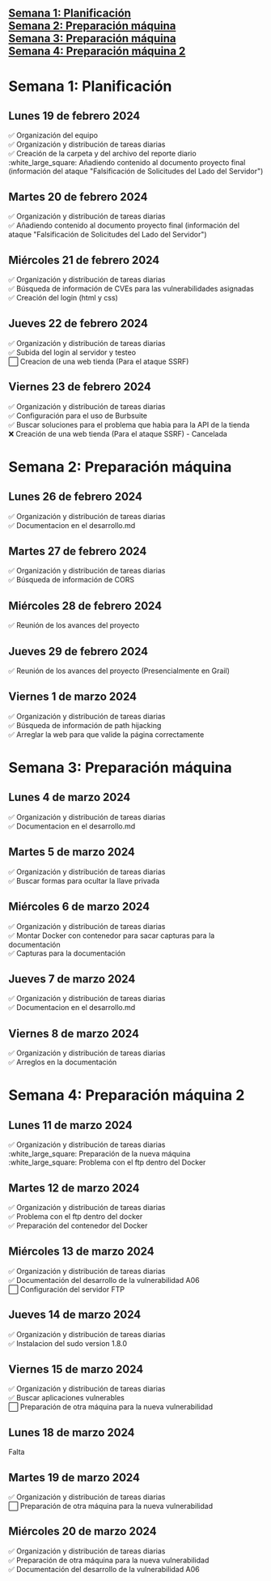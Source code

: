 <span style="color:black;">[ Semana 1: Planificación](#Semana1)</span><br>
<span style="color:black;">[ Semana 2: Preparación máquina](#Semana2)</span><br>
<span style="color:black;">[ Semana 3: Preparación máquina](#Semana3)</span><br>
<span style="color:black;">[ Semana 4: Preparación máquina 2](#Semana4)</span><br>
---

<h1 name="Semana1">Semana 1: Planificación</h1>
<h2>Lunes 19 de febrero 2024</h2>
✅ Organización del equipo <br>
✅ Organización y distribución de tareas diarias <br>
✅ Creación de la carpeta y del archivo del reporte diario <br>
:white_large_square: Añadiendo contenido al documento proyecto final (información del ataque "Falsificación de Solicitudes del Lado del Servidor") <br>

## Martes 20 de febrero 2024 <br>
✅ Organización y distribución de tareas diarias <br>
✅ Añadiendo contenido al documento proyecto final (información del ataque "Falsificación de Solicitudes del Lado del Servidor") <br>

## Miércoles 21 de febrero 2024 
✅ Organización y distribución de tareas diarias <br>
✅ Búsqueda de información de CVEs para las vulnerabilidades asignadas <br>
✅ Creación del login (html y css) <br>

## Jueves 22 de febrero 2024
✅ Organización y distribución de tareas diarias <br>
✅ Subida del login al servidor y testeo <br>
:white_large_square: Creacion de una web tienda (Para el ataque SSRF)<br>

## Viernes 23 de febrero 2024
✅ Organización y distribución de tareas diarias <br>
✅ Configuración para el uso de Burbsuite <br>
✅ Buscar soluciones para el problema que habia para la API de la tienda <br>
❌ Creación de una web tienda (Para el ataque SSRF) - Cancelada <br>

<h1 name="Semana2">Semana 2: Preparación máquina</h1>
<h2>Lunes 26 de febrero 2024</h2>
✅ Organización y distribución de tareas diarias <br>
✅ Documentacion en el desarrollo.md <br>

## Martes 27 de febrero 2024
✅ Organización y distribución de tareas diarias <br>
✅ Búsqueda de información de CORS <br>

## Miércoles 28 de febrero 2024
✅ Reunión de los avances del proyecto <br>

## Jueves 29 de febrero 2024
✅ Reunión de los avances del proyecto (Presencialmente en Grail) <br>

## Viernes 1 de marzo 2024
✅ Organización y distribución de tareas diarias <br>
✅ Búsqueda de información de path hijacking <br>
✅ Arreglar la web para que valide la página correctamente <br>

<h1 name="Semana3">Semana 3: Preparación máquina</h1>
<h2>Lunes 4 de marzo 2024</h2>
✅ Organización y distribución de tareas diarias <br>
✅ Documentacion en el desarrollo.md <br>

## Martes 5 de marzo 2024
✅ Organización y distribución de tareas diarias <br>
✅ Buscar formas para ocultar la llave privada <br>

## Miércoles 6 de marzo 2024
✅ Organización y distribución de tareas diarias <br>
✅ Montar Docker con contenedor para sacar capturas para la documentación <br>
✅ Capturas para la documentación <br>

## Jueves 7 de marzo 2024
✅ Organización y distribución de tareas diarias <br>
✅ Documentacion en el desarrollo.md <br>

## Viernes 8 de marzo 2024
✅ Organización y distribución de tareas diarias <br>
✅ Arreglos en la documentación <br>

<h1 name="Semana4">Semana 4: Preparación máquina 2</h1>
<h2>Lunes 11 de marzo 2024</h2>
✅ Organización y distribución de tareas diarias <br>
:white_large_square: Preparación de la nueva máquina <br>
:white_large_square: Problema con el ftp dentro del Docker <br>

## Martes 12 de marzo 2024
✅ Organización y distribución de tareas diarias <br>
✅ Problema con el ftp dentro del docker <br>
✅ Preparación del contenedor del Docker

## Miércoles 13 de marzo 2024
✅ Organización y distribución de tareas diarias <br>
✅ Documentación del desarrollo de la vulnerabilidad A06 <br>
:white_large_square: Configuración del servidor FTP <br>

## Jueves 14 de marzo 2024
✅ Organización y distribución de tareas diarias <br>
✅ Instalacion del sudo version 1.8.0 <br>

## Viernes 15 de marzo 2024
✅ Organización y distribución de tareas diarias <br>
✅ Buscar aplicaciones vulnerables <br>
:white_large_square: Preparación de otra máquina para la nueva vulnerabilidad

## Lunes 18 de marzo 2024
Falta

## Martes 19 de marzo 2024
✅ Organización y distribución de tareas diarias <br>
:white_large_square: Preparación de otra máquina para la nueva vulnerabilidad

## Miércoles 20 de marzo 2024
✅ Organización y distribución de tareas diarias <br>
✅ Preparación de otra máquina para la nueva vulnerabilidad <br>
✅ Documentación del desarrollo de la vulnerabilidad A06 <br>
